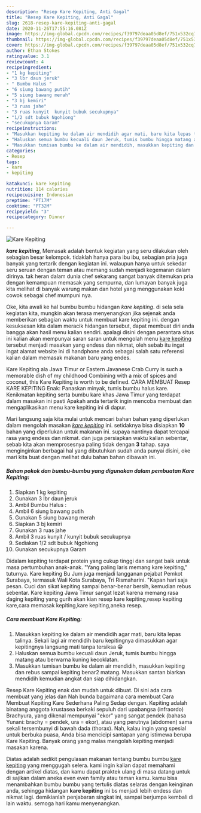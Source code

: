 ```yaml
---
description: "Resep Kare Kepiting, Anti Gagal"
title: "Resep Kare Kepiting, Anti Gagal"
slug: 2618-resep-kare-kepiting-anti-gagal
date: 2020-11-26T17:55:16.081Z
image: https://img-global.cpcdn.com/recipes/f39797deaa05d8ef/751x532cq70/kare-kepiting-foto-resep-utama.jpg
thumbnail: https://img-global.cpcdn.com/recipes/f39797deaa05d8ef/751x532cq70/kare-kepiting-foto-resep-utama.jpg
cover: https://img-global.cpcdn.com/recipes/f39797deaa05d8ef/751x532cq70/kare-kepiting-foto-resep-utama.jpg
author: Ethan Stokes
ratingvalue: 3.1
reviewcount: 4
recipeingredient:
- "1 kg kepiting"
- "3 lbr daun jeruk"
- " Bumbu Halus "
- "6 siung bawang putih"
- "5 siung bawang merah"
- "3 bj kemiri"
- "3 ruas jahe"
- "3 ruas kunyit  kunyit bubuk secukupnya"
- "1/2 sdt bubuk Ngohiong"
- "secukupnya Garam"
recipeinstructions:
- "Masukkan kepiting ke dalam air mendidih agar mati, baru kita lepas talinya. Sekali lagi air mendidih baru kepitingnya dimasukkan agar kepitingnya langsung mati tanpa tersiksa 😁"
- "Haluskan semua bumbu kecuali daun Jeruk, tumis bumbu hingga matang atau berwarna kuning kecoklatan."
- "Masukkan tumisan bumbu ke dalam air mendidih, masukkan kepiting dan rebus sampai kepiting benar2 matang. Masukkan santan biarkan mendidih kemudian angkat dan siap dihidangkan."
categories:
- Resep
tags:
- kare
- kepiting

katakunci: kare kepiting 
nutrition: 114 calories
recipecuisine: Indonesian
preptime: "PT17M"
cooktime: "PT32M"
recipeyield: "3"
recipecategory: Dinner

---
```



![Kare Kepiting](https://img-global.cpcdn.com/recipes/f39797deaa05d8ef/751x532cq70/kare-kepiting-foto-resep-utama.jpg)

<b><i>kare kepiting</i></b>, Memasak adalah bentuk kegiatan yang seru dilakukan oleh sebagian besar kelompok. tidaklah hanya para ibu ibu, sebagian pria juga banyak yang tertarik dengan kegiatan ini. walaupun hanya untuk sekedar seru seruan dengan teman atau memang sudah menjadi kegemaran dalam dirinya. tak heran dalam dunia chef sekarang sangat banyak ditemukan pria dengan kemampuan memasak yang sempurna, dan lumayan banyak juga kita melihat di banyak warung makan dan hotel yang menggunakan koki cowok sebagai chef mumpuni nya.

Oke, kita awali ke hal bumbu bumbu hidangan <i>kare kepiting</i>. di sela sela kegiatan kita, mungkin akan terasa menyenangkan jika sejenak anda memberikan sebagian waktu untuk membuat kare kepiting ini. dengan kesuksesan kita dalam meracik hidangan tersebut, dapat membuat diri anda bangga akan hasil menu kalian sendiri. apalagi disini dengan perantara situs ini kalian akan mempunyai saran saran untuk mengolah menu <u>kare kepiting</u> tersebut menjadi masakan yang endess dan nikmat, oleh sebab itu ingat ingat alamat website ini di handphone anda sebagai salah satu referensi kalian dalam memasak makanan baru yang endes.

Kare Kepiting ala Jawa Timur or Eastern Javanese Crab Curry is such a memorable dish of my childhood Combining with a mix of spices and coconut, this Kare Kepiting is worth to be defined. CARA MEMBUAT Resep KARE KEPITING Enak: Panaskan minyak, tumis bumbu halus kare. Kenikmatan kepiting serta bumbu kare khas Jawa Timur yang terdapat dalam masakan ini pasti Apakah anda tertarik ingin mencoba membuat dan mengaplikasikan menu kare kepiting ini di dapur.


Mari langsung saja kita mulai untuk mencari bahan bahan yang diperlukan dalam mengolah masakan <u><i>kare kepiting</i></u> ini. setidaknya bisa disiapkan <b>10</b> bahan yang diperlukan untuk makanan ini. supaya nantinya dapat tercapai rasa yang endess dan nikmat. dan juga persiapkan waktu kalian sebentar, sebab kita akan memprosesnya paling tidak dengan <b>3</b> tahap. saya menginginkan berbagai hal yang dibutuhkan sudah anda punyai disini, oke mari kita buat dengan melihat dulu bahan bahan dibawah ini.

<!--inarticleads1-->

##### Bahan pokok dan bumbu-bumbu yang digunakan dalam pembuatan Kare Kepiting:

1. Siapkan 1 kg kepiting
1. Gunakan 3 lbr daun jeruk
1. Ambil  Bumbu Halus :
1. Ambil 6 siung bawang putih
1. Gunakan 5 siung bawang merah
1. Siapkan 3 bj kemiri
1. Gunakan 3 ruas jahe
1. Ambil 3 ruas kunyit / kunyit bubuk secukupnya
1. Sediakan 1/2 sdt bubuk Ngohiong
1. Gunakan secukupnya Garam


Didalam kepiting terdapat protein yang cukup tinggi dan sangat baik untuk masa pertumbuhan anak-anak. &#34;Yang paling laris memang kare kepiting,&#34; tuturnya. Kare kepiting Bu Jum juga menjadi langganan pejabat Pemkot Surabaya, termasuk Wali Kota Surabaya, Tri Rismaharini. &#34;Kapan hari saja pesan. Cuci dan sikat kepiting sampai benar-benar bersih, kemudian rebus sebentar. Kare kepiting Jawa Timur sangat lezat karena memang rasa daging kepiting yang gurih akan kian resep kare kepiting,resep kepiting kare,cara memasak kepiting,kare kepiting,aneka resep. 

<!--inarticleads2-->

##### Cara membuat Kare Kepiting:

1. Masukkan kepiting ke dalam air mendidih agar mati, baru kita lepas talinya. Sekali lagi air mendidih baru kepitingnya dimasukkan agar kepitingnya langsung mati tanpa tersiksa 😁
1. Haluskan semua bumbu kecuali daun Jeruk, tumis bumbu hingga matang atau berwarna kuning kecoklatan.
1. Masukkan tumisan bumbu ke dalam air mendidih, masukkan kepiting dan rebus sampai kepiting benar2 matang. Masukkan santan biarkan mendidih kemudian angkat dan siap dihidangkan.


Resep Kare Kepiting enak dan mudah untuk dibuat. Di sini ada cara membuat yang jelas dan Nah bunda bagaimana cara membuat Cara Membuat Kepiting Kare Sederhana Paling Sedap dengan. Kepiting adalah binatang anggota krustasea berkaki sepuluh dari upabangsa (infraordo) Brachyura, yang dikenal mempunyai &#34;ekor&#34; yang sangat pendek (bahasa Yunani: brachy = pendek, ura = ekor), atau yang perutnya (abdomen) sama sekali tersembunyi di bawah dada (thorax). Nah, kalau ingin yang spesial untuk berbuka puasa, Anda bisa mencicipi santapan yang istimewa berupa Kare Kepiting. Banyak orang yang malas mengolah kepiting menjadi masakan karena. 

Diatas adalah sedikit pengulasan makanan tentang bumbu bumbu <u>kare kepiting</u> yang menggugah selera. kami ingin kalian dapat memahami dengan artikel diatas, dan kamu dapat praktek ulang di masa datang untuk di sajikan dalam aneka even even family atau teman kamu. kamu bisa menambahkan bumbu bumbu yang tertulis diatas selaras dengan keinginan anda, sehingga hidangan <b>kare kepiting</b> ini bs menjadi lebih endess dan nikmat lagi. demikianlah penjabaran singkat ini, sampai berjumpa kembali di lain waktu. semoga hari kamu menyenangkan.
